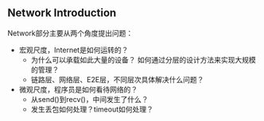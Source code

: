 ## Network Introduction

Network部分主要从两个角度提出问题：

- 宏观尺度，Internet是如何运转的？
    - 为什么可以承载如此大量的设备？ 如何通过分层的设计方法来实现大规模的管理？
    - 链路层、网络层、E2E层，不同层次具体解决什么问题？
- 微观尺度，程序员是如何看待网络的？
    - 从send()到recv()，中间发生了什么？
    - 发生丢包如何处理？timeout如何处理？


